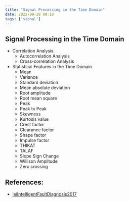 ```yaml
---
title: "Signal Processing in the Time Domain"
date: 2022-09-28 08:19
tags: ['signal']
---
```


## Signal Processing in the Time Domain
- Correlation Analysis
  - Autocorrelation Analysis
  - Cross-correlation Analysis
- Statistical Features in the Time Domain
    - Mean
    - Variance
    - Standard deviation
    - Mean absolute deviation
    - Root amplitude
    - Root mean square
    - Peak
    - Peak to Peak
    - Skewness
    - Kurtosis value
    - Crest factor
    - Clearance factor
    - Shape factor
    - Impulse factor
    - THIKAT
    - TALAF
    - Slope Sign Change
    - Willison Amplitude
    - Zero crossing


## References: 
- [leiIntelligentFaultDiagnosis2017](leiIntelligentFaultDiagnosis2017.md)